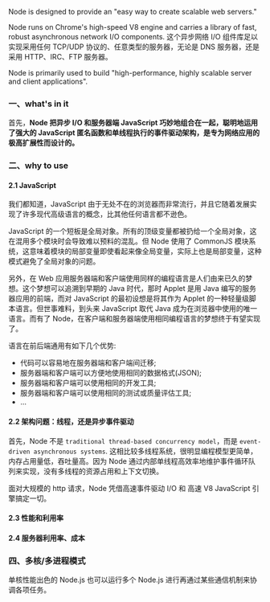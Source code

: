 Node is designed to provide an "easy way to create scalable web servers."

Node runs on Chrome's high-speed V8 engine and carries a library of fast, robust asynchronous network I/O components. 这个异步网络 I/O 组件库足以实现采用任何 TCP/UDP 协议的、任意类型的服务器，无论是 DNS 服务器，还是采用 HTTP、IRC、FTP 服务器。

Node is primarily used to build "high-performance, highly scalable server and client applications".



### 一、what's in it

首先，**Node 把异步 I/O 和服务器端 JavaScript 巧妙地组合在一起，聪明地运用了强大的 JavaScript 匿名函数和单线程执行的事件驱动架构，是专为网络应用的极高扩展性而设计的。**



### 二、why to use

#### 2.1 JavaScript

我们都知道，JavaScript 由于无处不在的浏览器而非常流行，并且它随着发展实现了许多现代高级语言的概念，比其他任何语言都不逊色。

JavaScript 的一个短板是全局对象。所有的顶级变量都被扔给一个全局对象，这在混用多个模块时会导致难以预料的混乱。但 Node 使用了 CommonJS 模块系统，这意味着模块的局部变量即使看起来像全局变量，实际上也是局部变量，这种模式避免了全局对象的问题。

另外，在 Web 应用服务器端和客户端使用同样的编程语言是人们由来已久的梦想。这个梦想可以追溯到早期的 Java 时代，那时 Applet 是用 Java 编写的服务器应用的前端，而对 JavaScript 的最初设想是将其作为 Applet 的一种轻量级脚本语言。但世事难料，到头来 JavaScript 取代 Java 成为在浏览器中使用的唯一语言。而有了 Node，在客户端和服务器端使用相同编程语言的梦想终于有望实现了。

语言在前后端通用有如下几个优势:

- 代码可以容易地在服务器端和客户端间迁移;
- 服务器端和客户端可以方便地使用相同的数据格式(JSON);
- 服务器端和客户端可以使用相同的开发工具;
- 服务器端和客户端可以使用相同的测试或质量评估工具; 
- ...

#### 2.2 架构问题：线程，还是异步事件驱动

首先，Node 不是 `traditional thread-based concurrency model`，而是 `event-driven asynchronous systems`. 这相比较多线程系统，很明显编程模型更简单，内存占用量低，吞吐量高。因为 Node 通过内部单线程高效率地维护事件循环队列来实现，没有多线程的资源占用和上下文切换。

面对大规模的 http 请求，Node 凭借高速事件驱动 I/O 和 高速 V8 JavaScript 引擎搞定一切。



#### 2.3 性能和利用率

#### 2.4 服务器利用率、成本



### 四、多核/多进程模式

单核性能出色的 Node.js 也可以运行多个 Node.js 进行再通过某些通信机制来协调各项任务。



